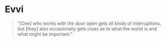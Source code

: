 # Evvi

> “[One] who works with the door open gets all kinds of interruptions, but [they] also occasionally gets clues as to what the world is and what might be important.”
